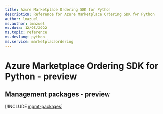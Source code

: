 ```yaml
---
title: Azure Marketplace Ordering SDK for Python
description: Reference for Azure Marketplace Ordering SDK for Python
author: lmazuel
ms.author: lmazuel
ms.data: 12/05/2022
ms.topic: reference
ms.devlang: python
ms.service: marketplaceordering
---
```

# Azure Marketplace Ordering SDK for Python - preview

## Management packages - preview
[!INCLUDE [mgmt-packages](marketplace-ordering-mgmt-index.md)]